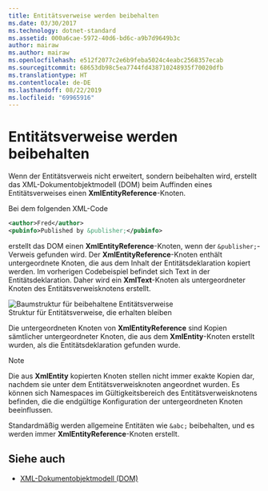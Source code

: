 ```yaml
---
title: Entitätsverweise werden beibehalten
ms.date: 03/30/2017
ms.technology: dotnet-standard
ms.assetid: 000a6cae-5972-40d6-bd6c-a9b7d9649b3c
author: mairaw
ms.author: mairaw
ms.openlocfilehash: e512f2077c2e6b9feba5024c4eabc2568357ecab
ms.sourcegitcommit: 68653db98c5ea7744fd438710248935f70020dfb
ms.translationtype: HT
ms.contentlocale: de-DE
ms.lasthandoff: 08/22/2019
ms.locfileid: "69965916"
---
```

# <a name="entity-references-are-preserved"></a>Entitätsverweise werden beibehalten
Wenn der Entitätsverweis nicht erweitert, sondern beibehalten wird, erstellt das XML-Dokumentobjektmodell (DOM) beim Auffinden eines Entitätsverweises einen **XmlEntityReference**-Knoten.  
  
 Bei dem folgenden XML-Code  
  
```xml  
<author>Fred</author>  
<pubinfo>Published by &publisher;</pubinfo>  
```  
  
 erstellt das DOM einen **XmlEntityReference**-Knoten, wenn der `&publisher;`-Verweis gefunden wird. Der **XmlEntityReference**-Knoten enthält untergeordnete Knoten, die aus dem Inhalt der Entitätsdeklaration kopiert werden. Im vorherigen Codebeispiel befindet sich Text in der Entitätsdeklaration. Daher wird ein **XmlText**-Knoten als untergeordneter Knoten des Entitätsverweisknotens erstellt.  
  
 ![Baumstruktur für beibehaltene Entitätsverweise](../../../../docs/standard/data/xml/media/xmlentityref-notexpanded-nodes.gif "xmlentityref_notexpanded_nodes")  
Struktur für Entitätsverweise, die erhalten bleiben  
  
 Die untergeordneten Knoten von **XmlEntityReference** sind Kopien sämtlicher untergeordneter Knoten, die aus dem **XmlEntity**-Knoten erstellt wurden, als die Entitätsdeklaration gefunden wurde.  
  
> [!NOTE]
> Die aus **XmlEntity** kopierten Knoten stellen nicht immer exakte Kopien dar, nachdem sie unter dem Entitätsverweisknoten angeordnet wurden. Es können sich Namespaces im Gültigkeitsbereich des Entitätsverweisknotens befinden, die die endgültige Konfiguration der untergeordneten Knoten beeinflussen.  
  
 Standardmäßig werden allgemeine Entitäten wie `&abc;` beibehalten, und es werden immer **XmlEntityReference**-Knoten erstellt.  
  
## <a name="see-also"></a>Siehe auch

- [XML-Dokumentobjektmodell (DOM)](../../../../docs/standard/data/xml/xml-document-object-model-dom.md)
